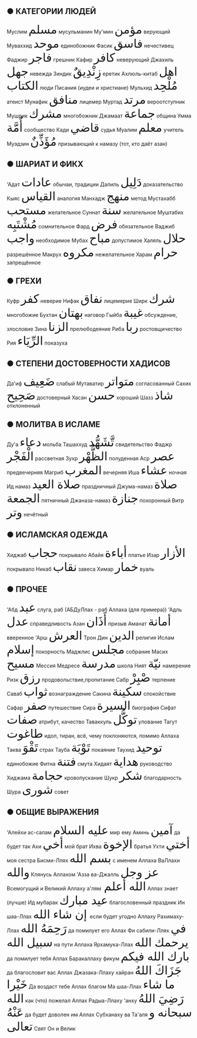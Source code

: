 ## ● КАТЕГОРИИ ЛЮДЕЙ
Муслим <span style="font-family: Uthmanic; font-size: 2rem;">مسلم</span> мусульманин
Му'мин <span style="font-family: Uthmanic; font-size: 2rem;">مؤمن</span> верующий
Муваххид <span style="font-family: Uthmanic; font-size: 2rem;">موحد</span> единобожник
Фасик <span style="font-family: Uthmanic; font-size: 2rem;">فاسق</span> нечестивец
Фаджир <span style="font-family: Uthmanic; font-size: 2rem;">فاجر</span> грешник
Кафир <span style="font-family: Uthmanic; font-size: 2rem;">كافر</span> неверующий
Джахиль <span style="font-family: Uthmanic; font-size: 2rem;">جهل</span> невежда
Зиндик <span style="font-family: Uthmanic; font-size: 2rem;">زِنْدِيقٌ</span> еретик
Ахлюль-китаб <span style="font-family: Uthmanic; font-size: 2rem;">اهل الكتاب</span> люди Писания (иудеи и христиане)
Мульхид <span style="font-family: Uthmanic; font-size: 2rem;">مُلْحِد</span> атеист
Мунафик <span style="font-family: Uthmanic; font-size: 2rem;">منافق</span> лицемер
Муртад <span style="font-family: Uthmanic; font-size: 2rem;">مرتد</span> вероотступник
Мушрик <span style="font-family: Uthmanic; font-size: 2rem;">مشرك</span> многобожник
Джамаат <span style="font-family: Uthmanic; font-size: 2rem;">جماعة</span> община
Умма <span style="font-family: Uthmanic; font-size: 2rem;">أُمَّة</span> сообщество
Кади <span style="font-family: Uthmanic; font-size: 2rem;">قاضي</span> судья
Муалим <span style="font-family: Uthmanic; font-size: 2rem;">معلم</span> учитель
Муэдзин <span style="font-family: Uthmanic; font-size: 2rem;">مُؤَذِّنٌ</span> призывающий к намазу (тот, кто даёт азан)

## ● ШАРИАТ И ФИКХ

'Адат <span style="font-family: Uthmanic; font-size: 2rem;">عادات</span> обычаи, традиции
Далиль <span style="font-family: Uthmanic; font-size: 2rem;">دَلِيل</span> доказательство
Кыяс <span style="font-family: Uthmanic; font-size: 2rem;">القياس</span> аналогия
Манхадж <span style="font-family: Uthmanic; font-size: 2rem;">منهج</span> метод
Мустахабб <span style="font-family: Uthmanic; font-size: 2rem;">مستحب</span> желательное
Суннат <span style="font-family: Uthmanic; font-size: 2rem;">سنة</span> желательное
Муштабих <span style="font-family: Uthmanic; font-size: 2rem;">مُشْتَبِه</span> сомнительное
Фард <span style="font-family: Uthmanic; font-size: 2rem;">فرض</span> обязательное
Ваджиб <span style="font-family: Uthmanic; font-size: 2rem;">واجب</span> необходимое
Мубах <span style="font-family: Uthmanic; font-size: 2rem;">مباح</span> допустимое
Халяль <span style="font-family: Uthmanic; font-size: 2rem;">حلال</span> разрешённое
Макрух <span style="font-family: Uthmanic; font-size: 2rem;">مكروه</span> нежелательное
Харам <span style="font-family: Uthmanic; font-size: 2rem;">حرام</span> запрещённое

## ● ГРЕХИ

Куфр <span style="font-family: Uthmanic; font-size: 2rem;">كفر</span> неверие
Нифак <span style="font-family: Uthmanic; font-size: 2rem;">نفاق</span> лицемерие
Ширк <span style="font-family: Uthmanic; font-size: 2rem;">شرك</span> многобожие
Бухтан <span style="font-family: Uthmanic; font-size: 2rem;">بهتان</span> наговор
Гыйба <span style="font-family: Uthmanic; font-size: 2rem;">غيبة</span> обсуждение, злословие
Зина <span style="font-family: Uthmanic; font-size: 2rem;">الزنا</span> прелюбодеяние
Риба <span style="font-family: Uthmanic; font-size: 2rem;">ربا</span> ростовщичество
Рия <span style="font-family: Uthmanic; font-size: 2rem;">الرِّيَاء</span> показуха

## ● СТЕПЕНИ ДОСТОВЕРНОСТИ ХАДИСОВ

Да'иф <span style="font-family: Uthmanic; font-size: 2rem;">ضَعِيف</span> слабый
Мутаватир <span style="font-family: Uthmanic; font-size: 2rem;">متواتر</span> согласованный
Сахих <span style="font-family: Uthmanic; font-size: 2rem;">صَحِيح</span> достоверный
Хасан <span style="font-family: Uthmanic; font-size: 2rem;">حسن</span> хороший
Шазз <span style="font-family: Uthmanic; font-size: 2rem;">شاذ</span> отклоненный

## ● МОЛИТВА В ИСЛАМЕ

Ду'а <span style="font-family: Uthmanic; font-size: 2rem;">دعاء</span> мольба
Ташаххуд <span style="font-family: Uthmanic; font-size: 2rem;">تَّشَهُّد</span> свидетельство
Фаджр <span style="font-family: Uthmanic; font-size: 2rem;">الْفَجْر</span> рассветная
Зухр <span style="font-family: Uthmanic; font-size: 2rem;">الظُّهْر</span> полуденная
Аср <span style="font-family: Uthmanic; font-size: 2rem;">عصر</span> предвечерняя
Магриб <span style="font-family: Uthmanic; font-size: 2rem;">المغرب</span> вечерняя
Иша <span style="font-family: Uthmanic; font-size: 2rem;">عشاء</span> ночная
Ид намаз <span style="font-family: Uthmanic; font-size: 2rem;">صلاة العيد</span> праздничный
Джума-намаз <span style="font-family: Uthmanic; font-size: 2rem;">صلاة الجمعة</span> пятничный
Джаназа-намаз <span style="font-family: Uthmanic; font-size: 2rem;">جنازة</span> похоронный
Витр <span style="font-family: Uthmanic; font-size: 2rem;">وتر</span> нечётный

## ● ИСЛАМСКАЯ ОДЕЖДА

Хиджаб <span style="font-family: Uthmanic; font-size: 2rem;">حجاب</span> покрывало
Абайя <span style="font-family: Uthmanic; font-size: 2rem;">أباءة</span> платье
Изар <span style="font-family: Uthmanic; font-size: 2rem;">الأزار</span> покрывало
Никаб <span style="font-family: Uthmanic; font-size: 2rem;">نقاب</span> завеса
Химар <span style="font-family: Uthmanic; font-size: 2rem;">خمار</span> вуаль

## ● ПРОЧЕЕ

'Абд <span style="font-family: Uthmanic; font-size: 2rem;">عبد</span> слуга, раб (АБДуЛлах - раб Аллаха (для примера))
'Адль <span style="font-family: Uthmanic; font-size: 2rem;">عدل</span> справедливость
Азан <span style="font-family: Uthmanic; font-size: 2rem;">أَذَان</span> призыв
Аманат <span style="font-family: Uthmanic; font-size: 2rem;">أمانة</span> вверенное
'Арш <span style="font-family: Uthmanic; font-size: 2rem;">العرش</span> Трон
Дин <span style="font-family: Uthmanic; font-size: 2rem;">الدين</span> религия
Ислам <span style="font-family: Uthmanic; font-size: 2rem;">إسلام</span> покорность
Маджлис <span style="font-family: Uthmanic; font-size: 2rem;">مجلس</span> собрание
Масих <span style="font-family: Uthmanic; font-size: 2rem;">مسيح</span> Мессия
Медресе <span style="font-family: Uthmanic; font-size: 2rem;">مدرسة</span> школа
Ният <span style="font-family: Uthmanic; font-size: 2rem;">نیّة</span> намерение
Ризк <span style="font-family: Uthmanic; font-size: 2rem;">رزق</span> продовольствие,пропитание
Сабр <span style="font-family: Uthmanic; font-size: 2rem;">صْبِرْ</span> терпение
Саваб <span style="font-family: Uthmanic; font-size: 2rem;">ثواب</span> вознаграждение
Сакина <span style="font-family: Uthmanic; font-size: 2rem;">سكينة</span> спокойствие
Сафар <span style="font-family: Uthmanic; font-size: 2rem;">صفر</span> путешествие
Сира <span style="font-family: Uthmanic; font-size: 2rem;">السيرة</span> биография
Сифат <span style="font-family: Uthmanic; font-size: 2rem;">صفات</span> атрибут, качество
Таваккуль <span style="font-family: Uthmanic; font-size: 2rem;">توکُّل</span> упование
Тагут <span style="font-family: Uthmanic; font-size: 2rem;">طاغوت</span> идол, тиран, всё, чему поклоняются, помимо Аллаха
Таква <span style="font-family: Uthmanic; font-size: 2rem;">تَقْوَ</span> страх
Тауба <span style="font-family: Uthmanic; font-size: 2rem;">تَوْبَة</span> покаяние
Таухид <span style="font-family: Uthmanic; font-size: 2rem;">توحيد</span> единобожие
Фитна <span style="font-family: Uthmanic; font-size: 2rem;">فتنة</span> смута
Хидаят <span style="font-family: Uthmanic; font-size: 2rem;">هداية</span> руководство
Хиджама <span style="font-family: Uthmanic; font-size: 2rem;">حجامة</span> кровопускание
Шукр <span style="font-family: Uthmanic; font-size: 2rem;">شكر</span> благодарность
Шура <span style="font-family: Uthmanic; font-size: 2rem;">شورى</span> совет

## ● ОБЩИЕ ВЫРАЖЕНИЯ

'Алейхи ас-салам <span style="font-family: Uthmanic; font-size: 2rem;">عليه السلام</span> мир ему
Аминь <span style="font-family: Uthmanic; font-size: 2rem;">آمين</span> да будет так
Ахи <span style="font-family: Uthmanic; font-size: 2rem;">أخي</span> мой брат
Ихва <span style="font-family: Uthmanic; font-size: 2rem;">الإخوة</span> братья
Ухти <span style="font-family: Uthmanic; font-size: 2rem;">أختي</span> моя сестра
Бисми-Ллях <span style="font-family: Uthmanic; font-size: 2rem;">بسم الله</span> с именем Аллаха
ВаЛлахи <span style="font-family: Uthmanic; font-size: 2rem;">والله</span> Клянусь Аллахом
'Азза ва-Джалль <span style="font-family: Uthmanic; font-size: 2rem;">عز وجل</span> Всемогущий и Великий
Аллаху а'лям<span style="font-family: Uthmanic; font-size: 2rem;"> الله أعلم</span> Аллах знает (лучше)
Ид мубарак <span style="font-family: Uthmanic; font-size: 2rem;">عيد مبارك</span> благословенный праздник
Ин шаа-Ллах <span style="font-family: Uthmanic; font-size: 2rem;">إن شاء الله </span> если будет угодно Аллаху
Рахимаху-Ллах <span style="font-family: Uthmanic; font-size: 2rem;">رَحِمَهُ الله</span> да помилует его Аллах
Фи сабили-Ллях <span style="font-family: Uthmanic; font-size: 2rem;">في سبيل الله</span> на пути Аллаха
Ярхамука-Ллах <span style="font-family: Uthmanic; font-size: 2rem;">يرحمك الله</span> да помилует тебя Аллах
Баракаллаху фикум <span style="font-family: Uthmanic; font-size: 2rem;">بارك الله فيكم</span> да благословит вас Аллах
Джазака-Ллаху хайран <span style="font-family: Uthmanic; font-size: 2rem;">جَزَاكَ اللهُ خَيْرا</span> Да воздаст тебе Аллах благом
Ма шаа-Ллах <span style="font-family: Uthmanic; font-size: 2rem;">ما شاء الله</span> как (что) пожелал Аллах
Радыа-Ллаху 'анху <span style="font-family: Uthmanic; font-size: 2rem;">رَضِيَ اللهُ عَنْهُ</span> да будет доволен им Аллах
Субханаху ва Та'аля <span style="font-family: Uthmanic; font-size: 2rem;">سبحانه و تعالى</span> Свят Он и Велик
